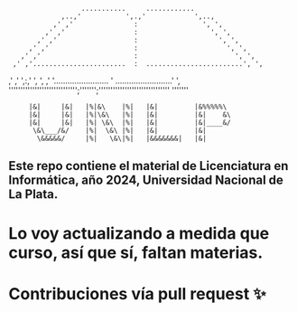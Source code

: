 <!--&&&&&&&&&&&&&&&&&&&&&&&&&&&&&&&&&&&&&&&&&&&&&&&&&&&&&&&&&&&&&&&&&&&-->

                      ...........     ............
                 ,..,'           ',.,'            ',..,
               ,' ,'               :                ', ',
             ,' ,'                 :                  ', ',
           ,' ,'                   :                    ', ',
         ,' ,'                     :                      ', ',
       ,' ,'                       :                        ', ',
     ,' ,'.......................  :  ........................', ',
   ,' ,'                         ',:,'                          ', ',
 ,'  '........................     '     .........................'  ',
  ''''''''''''''''''''''''''''';''''''';''''''''''''''''''''''''''''''
                                '''''''

<!--&&&&&&&&&&&&&&&&&&&&&&&&&&&&&&&&&&&&&&&&&&&&&&&&&&&&&&&&&&&&&&&&&&&-->

         |&|     |&|   |%|&\    |%|   |&|         |&%%%%%\
         |&|     |&|   |%|\&\   |%|   |&|         |&|    &\
         |&|     |&|   |%| \&\  |%|   |&|         |&|____&/
          \&\___/&/    |%|  \&\ |%|   |&|         |&|
           \&&&&&/     |%|   \&\|%|   |&&&&&&&|   |&|

<!--&&&&&&&&&&&&&&&&&&&&&&&&&&&&&&&&&&&&&&&&&&&&&&&&&&&&&&&&&&&&&&&&&&&-->

## Este repo contiene el material de Licenciatura en Informática, año 2024, Universidad Nacional de La Plata.
# Lo voy actualizando a medida que curso, así que sí, faltan materias.
# Contribuciones vía pull request ✨
